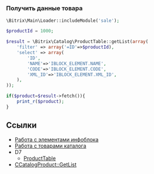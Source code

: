 # 


### Получить данные товара

```php
\Bitrix\Main\Loader::includeModule('sale');

$productId = 1000;

$result = \Bitrix\Catalog\ProductTable::getList(array(
	'filter' => array('=ID'=>$productId),
	'select' => array(
		'ID',
		'NAME'=>'IBLOCK_ELEMENT.NAME',
		'CODE'=>'IBLOCK_ELEMENT.CODE',
		'XML_ID'=>'IBLOCK_ELEMENT.XML_ID',
	),
));

if($product=$result->fetch()){
    print_r($product);
}
```

## Ссылки
* [Работа с элементами инфоблока](https://www.tichiy.ru/wiki/rabota-s-catalogelement-i-torgovymi-predlozheniyami-v-bitriks)
* [Работа с товарами каталога](https://estrin.pw/bitrix-d7-snippets/s/producttable/) 
* D7
  * [ProductTable](https://dev.1c-bitrix.ru/api_d7/bitrix/catalog/producttable/index.php)
* [CCatalogProduct::GetList](https://dev.1c-bitrix.ru/api_help/catalog/classes/ccatalogproduct/ccatalogproduct__getlist.971a2b70.php)